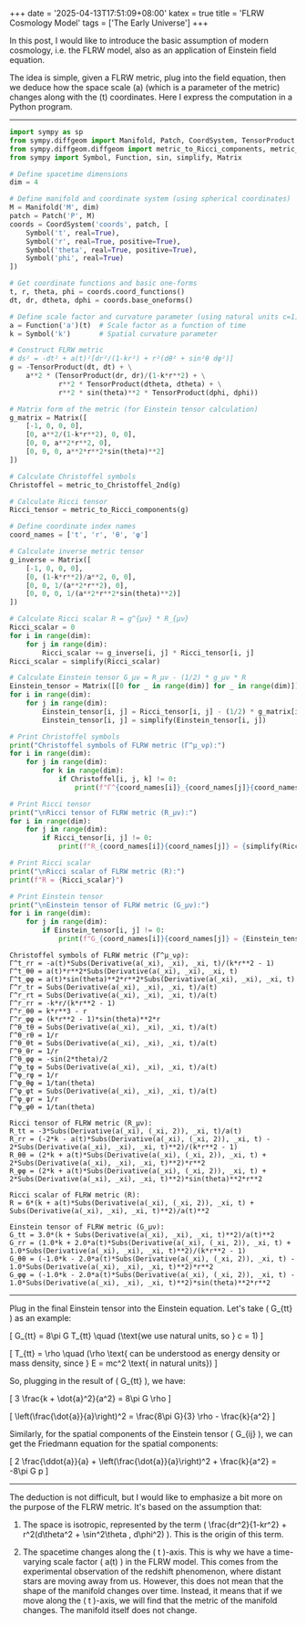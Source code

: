 +++
date = '2025-04-13T17:51:09+08:00'
katex = true
title = 'FLRW Cosmology Model'
tags = ['The Early Universe']
+++

In this post, I would like to introduce the basic assumption of modern cosmology, i.e. the FLRW model, also as an application of Einstein field equation.

The idea is simple, given a FLRW metric, plug into the field equation, then we deduce how the space scale \(a\) (which is a parameter of the metric) changes along with the \(t\) coordinates. Here I express the computation in a Python program.

---

```python
import sympy as sp
from sympy.diffgeom import Manifold, Patch, CoordSystem, TensorProduct
from sympy.diffgeom.diffgeom import metric_to_Ricci_components, metric_to_Christoffel_2nd
from sympy import Symbol, Function, sin, simplify, Matrix

# Define spacetime dimensions
dim = 4

# Define manifold and coordinate system (using spherical coordinates)
M = Manifold('M', dim)
patch = Patch('P', M)
coords = CoordSystem('coords', patch, [
    Symbol('t', real=True),
    Symbol('r', real=True, positive=True),
    Symbol('theta', real=True, positive=True),
    Symbol('phi', real=True)
])

# Get coordinate functions and basic one-forms
t, r, theta, phi = coords.coord_functions()
dt, dr, dtheta, dphi = coords.base_oneforms()

# Define scale factor and curvature parameter (using natural units c=1)
a = Function('a')(t)  # Scale factor as a function of time
k = Symbol('k')       # Spatial curvature parameter

# Construct FLRW metric
# ds² = -dt² + a(t)²[dr²/(1-kr²) + r²(dθ² + sin²θ dφ²)]
g = -TensorProduct(dt, dt) + \
    a**2 * (TensorProduct(dr, dr)/(1-k*r**2) + \
            r**2 * TensorProduct(dtheta, dtheta) + \
            r**2 * sin(theta)**2 * TensorProduct(dphi, dphi))

# Matrix form of the metric (for Einstein tensor calculation)
g_matrix = Matrix([
    [-1, 0, 0, 0],
    [0, a**2/(1-k*r**2), 0, 0],
    [0, 0, a**2*r**2, 0],
    [0, 0, 0, a**2*r**2*sin(theta)**2]
])

# Calculate Christoffel symbols
Christoffel = metric_to_Christoffel_2nd(g)

# Calculate Ricci tensor
Ricci_tensor = metric_to_Ricci_components(g)

# Define coordinate index names
coord_names = ['t', 'r', 'θ', 'φ']

# Calculate inverse metric tensor
g_inverse = Matrix([
    [-1, 0, 0, 0],
    [0, (1-k*r**2)/a**2, 0, 0],
    [0, 0, 1/(a**2*r**2), 0],
    [0, 0, 0, 1/(a**2*r**2*sin(theta)**2)]
])

# Calculate Ricci scalar R = g^{μν} * R_{μν}
Ricci_scalar = 0
for i in range(dim):
    for j in range(dim):
        Ricci_scalar += g_inverse[i, j] * Ricci_tensor[i, j]
Ricci_scalar = simplify(Ricci_scalar)

# Calculate Einstein tensor G_μν = R_μν - (1/2) * g_μν * R
Einstein_tensor = Matrix([[0 for _ in range(dim)] for _ in range(dim)])
for i in range(dim):
    for j in range(dim):
        Einstein_tensor[i, j] = Ricci_tensor[i, j] - (1/2) * g_matrix[i, j] * Ricci_scalar
        Einstein_tensor[i, j] = simplify(Einstein_tensor[i, j])

# Print Christoffel symbols
print("Christoffel symbols of FLRW metric (Γ^μ_νρ):")
for i in range(dim):
    for j in range(dim):
        for k in range(dim):
            if Christoffel[i, j, k] != 0:
                print(f"Γ^{coord_names[i]}_{coord_names[j]}{coord_names[k]} = {simplify(Christoffel[i, j, k])}")

# Print Ricci tensor
print("\nRicci tensor of FLRW metric (R_μν):")
for i in range(dim):
    for j in range(dim):
        if Ricci_tensor[i, j] != 0:
            print(f"R_{coord_names[i]}{coord_names[j]} = {simplify(Ricci_tensor[i, j])}")

# Print Ricci scalar
print("\nRicci scalar of FLRW metric (R):")
print(f"R = {Ricci_scalar}")

# Print Einstein tensor
print("\nEinstein tensor of FLRW metric (G_μν):")
for i in range(dim):
    for j in range(dim):
        if Einstein_tensor[i, j] != 0:
            print(f"G_{coord_names[i]}{coord_names[j]} = {Einstein_tensor[i, j]}")
```
```
Christoffel symbols of FLRW metric (Γ^μ_νρ):
Γ^t_rr = -a(t)*Subs(Derivative(a(_xi), _xi), _xi, t)/(k*r**2 - 1)
Γ^t_θθ = a(t)*r**2*Subs(Derivative(a(_xi), _xi), _xi, t)
Γ^t_φφ = a(t)*sin(theta)**2*r**2*Subs(Derivative(a(_xi), _xi), _xi, t)
Γ^r_tr = Subs(Derivative(a(_xi), _xi), _xi, t)/a(t)
Γ^r_rt = Subs(Derivative(a(_xi), _xi), _xi, t)/a(t)
Γ^r_rr = -k*r/(k*r**2 - 1)
Γ^r_θθ = k*r**3 - r
Γ^r_φφ = (k*r**2 - 1)*sin(theta)**2*r
Γ^θ_tθ = Subs(Derivative(a(_xi), _xi), _xi, t)/a(t)
Γ^θ_rθ = 1/r
Γ^θ_θt = Subs(Derivative(a(_xi), _xi), _xi, t)/a(t)
Γ^θ_θr = 1/r
Γ^θ_φφ = -sin(2*theta)/2
Γ^φ_tφ = Subs(Derivative(a(_xi), _xi), _xi, t)/a(t)
Γ^φ_rφ = 1/r
Γ^φ_θφ = 1/tan(theta)
Γ^φ_φt = Subs(Derivative(a(_xi), _xi), _xi, t)/a(t)
Γ^φ_φr = 1/r
Γ^φ_φθ = 1/tan(theta)

Ricci tensor of FLRW metric (R_μν):
R_tt = -3*Subs(Derivative(a(_xi), (_xi, 2)), _xi, t)/a(t)
R_rr = (-2*k - a(t)*Subs(Derivative(a(_xi), (_xi, 2)), _xi, t) - 2*Subs(Derivative(a(_xi), _xi), _xi, t)**2)/(k*r**2 - 1)
R_θθ = (2*k + a(t)*Subs(Derivative(a(_xi), (_xi, 2)), _xi, t) + 2*Subs(Derivative(a(_xi), _xi), _xi, t)**2)*r**2
R_φφ = (2*k + a(t)*Subs(Derivative(a(_xi), (_xi, 2)), _xi, t) + 2*Subs(Derivative(a(_xi), _xi), _xi, t)**2)*sin(theta)**2*r**2

Ricci scalar of FLRW metric (R):
R = 6*(k + a(t)*Subs(Derivative(a(_xi), (_xi, 2)), _xi, t) + Subs(Derivative(a(_xi), _xi), _xi, t)**2)/a(t)**2

Einstein tensor of FLRW metric (G_μν):
G_tt = 3.0*(k + Subs(Derivative(a(_xi), _xi), _xi, t)**2)/a(t)**2
G_rr = (1.0*k + 2.0*a(t)*Subs(Derivative(a(_xi), (_xi, 2)), _xi, t) + 1.0*Subs(Derivative(a(_xi), _xi), _xi, t)**2)/(k*r**2 - 1)
G_θθ = (-1.0*k - 2.0*a(t)*Subs(Derivative(a(_xi), (_xi, 2)), _xi, t) - 1.0*Subs(Derivative(a(_xi), _xi), _xi, t)**2)*r**2
G_φφ = (-1.0*k - 2.0*a(t)*Subs(Derivative(a(_xi), (_xi, 2)), _xi, t) - 1.0*Subs(Derivative(a(_xi), _xi), _xi, t)**2)*sin(theta)**2*r**2
```

---

Plug in the final Einstein tensor into the Einstein equation. Let's take \( G_{tt} \) as an example:

\[
G_{tt} = 8\pi G T_{tt} \quad (\text{we use natural units, so } c = 1)
\]

\[
T_{tt} = \rho \quad (\rho \text{ can be understood as energy density or mass density, since } E = mc^2 \text{ in natural units})
\]

So, plugging in the result of \( G_{tt} \), we have:

\[
3 \frac{k + \dot{a}^2}{a^2} = 8\pi G \rho
\]

\[
\left(\frac{\dot{a}}{a}\right)^2 = \frac{8\pi G}{3} \rho - \frac{k}{a^2}
\]

Similarly, for the spatial components of the Einstein tensor \( G_{ij} \), we can get the Friedmann equation for the spatial components:

\[
2 \frac{\ddot{a}}{a} + \left(\frac{\dot{a}}{a}\right)^2 + \frac{k}{a^2} = -8\pi G p
\]

---

The deduction is not difficult, but I would like to emphasize a bit more on the purpose of the FLRW metric. It's based on the assumption that:

1. The space is isotropic, represented by the term \( \frac{dr^2}{1-kr^2} + r^2(d\theta^2 + \sin^2\theta \, d\phi^2) \). This is the origin of this term.

2. The spacetime changes along the \( t \)-axis. This is why we have a time-varying scale factor \( a(t) \) in the FLRW model. This comes from the experimental observation of the redshift phenomenon, where distant stars are moving away from us. However, this does not mean that the shape of the manifold changes over time. Instead, it means that if we move along the \( t \)-axis, we will find that the metric of the manifold changes. The manifold itself does not change.



